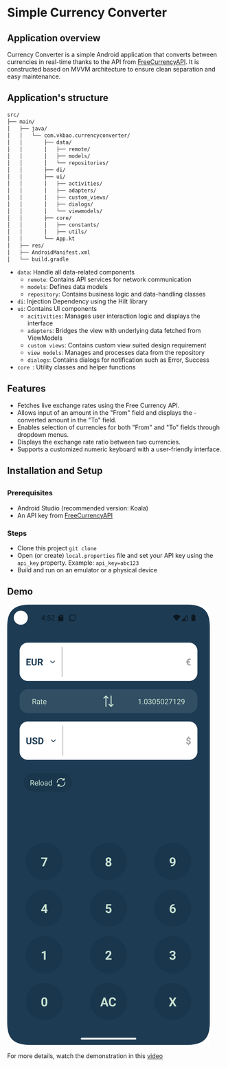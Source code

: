 <h1> Simple Currency Converter </h1>
<h2> Application overview </h2>

Currency Converter is a simple Android application that converts between currencies in real-time thanks to the API from [FreeCurrencyAPI](https://app.freecurrencyapi.com/). It is constructed based on MVVM architecture to ensure clean separation and easy maintenance.
<h2> Application's structure </h2>

```
src/
├── main/
│   ├── java/
│   │   └── com.vkbao.currencyconverter/
│   │       ├── data/                
│   │       │   ├── remote/               
│   │       │   ├── models/         
│   │       │   └── repositories/   
│   │       ├── di/                  
│   │       ├── ui/                  
│   │       │   ├── activities/            
│   │       │   ├── adapters/      
│   │       │   ├── custom_views/      
│   │       │   ├── dialogs/  
│   │       │   └── viewmodels/      
│   │       ├── core/               
│   │       │   ├── constants/   
│   │       │   ├── utils/   
│   │       └── App.kt               
│   ├── res/                         
│   ├── AndroidManifest.xml          
│   └── build.gradle                

```
- ```data```: Handle all data-related components
    - ```remote```: Contains API services for network communication
    - ```models```: Defines data models
    - ```repository```: Contains business logic and data-handling classes
- ```di```: Injection Dependency using the Hilt library
- ```ui```: Contains UI components
    - ```acitivities```: Manages user interaction logic and displays the interface
    - ```adapters```: Bridges the view with underlying data fetched from ViewModels
    - ```custom views```: Contains custom view suited design requirement
    - ```view models```: Manages and processes data from the repository
    - ```dialogs```: Contains dialogs for notification such as Error, Success
- ```core ```: Utility classes and helper functions

<h2> Features </h2>

- Fetches live exchange rates using the Free Currency API.
- Allows input of an amount in the "From" field and displays the - converted amount in the "To" field.
- Enables selection of currencies for both "From" and "To" fields through dropdown menus.
- Displays the exchange rate ratio between two currencies.
- Supports a customized numeric keyboard with a user-friendly interface.

<h2> Installation and Setup <h2>
<h3> Prerequisites </h3>

- Android Studio (recommended version: Koala)
- An API key from [FreeCurrencyAPI](https://app.freecurrencyapi.com/)

<h3> Steps </h3>

- Clone this project ```git clone ```
- Open (or create) ```local.properties``` file and set your API key using the ```api_key``` property. Example: ```api_key=abc123```
- Build and run on an emulator or a physical device

<h2> Demo </h2>

![Demo](demo.png)

For more details, watch the demonstration in this [video](https://youtu.be/VAg_DNEx7uI)